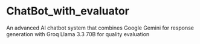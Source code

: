 # ChatBot_with_evaluator
An advanced AI chatbot system that combines Google Gemini for response generation with Groq Llama 3.3 70B for quality evaluation
